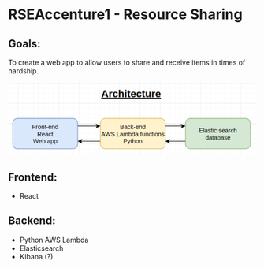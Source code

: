 # RSEAccenture1 - Resource Sharing

## Goals:

To create a web app to allow users to share and receive items in times of hardship.

![architecture](./assets/architecture.png)

## Frontend:
- React

## Backend: 
- Python AWS Lambda
- Elasticsearch
- Kibana (?)
